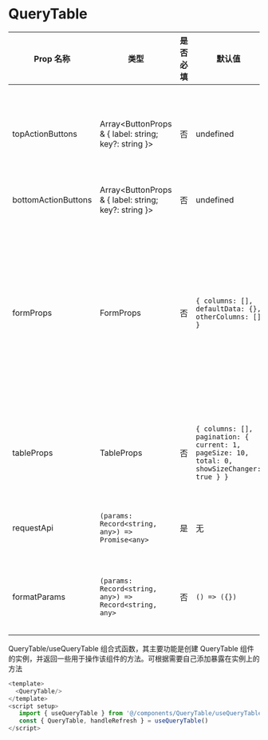 # QueryTable

| Prop 名称           | 类型                                                   | 是否必填 | 默认值                                                                                       | 说明                                                                                                                                                                                                                      |
| ------------------- | ------------------------------------------------------ | -------- | -------------------------------------------------------------------------------------------- | ------------------------------------------------------------------------------------------------------------------------------------------------------------------------------------------------------------------------- |
| topActionButtons    | Array<ButtonProps & { label: string; key?: string }>   | 否       | undefined                                                                                    | 顶部操作按钮数组，每个按钮对象包含 ant-design-vue 的 ButtonProps、label（按钮显示文本）和可选的 key（唯一标识）                                                                                                           |
| bottomActionButtons | Array<ButtonProps & { label: string; key?: string }>   | 否       | undefined                                                                                    | 同 topActionButtons                                                                                                                                                                                                       |
| formProps           | FormProps                                              | 否       | `{ columns: [], defaultData: {}, otherColumns: [] }`                                         | 搜索表单的配置信息，包含 columns（Form 的 json 配置）、defaultData（表单默认数据）、layout（表单布局方式）、labelCol（表单标签列布局配置）、wrapperCol（表单控件列布局配置）和 otherColumns（表单操作区其他按钮配置数组） |
| tableProps          | TableProps                                             | 否       | `{ columns: [], pagination: { current: 1, pageSize: 10, total: 0, showSizeChanger: true } }` | 表格的配置信息，包含 columns（表格列配置）和 pagination（分页配置）等 ant-design-vue 的 TableProps 属性                                                                                                                   |
| requestApi          | `(params: Record<string, any>) => Promise<any>`        | 是       | 无                                                                                           | 用于获取表格数据的异步请求函数，接收一个包含请求参数的对象，返回一个 Promise                                                                                                                                              |
| formatParams        | `(params: Record<string, any>) => Record<string, any>` | 否       | `() => ({})`                                                                                 | 用于格式化请求参数的函数，接收一个包含原始请求参数的对象，返回一个格式化后的请求参数对象                                                                                                                                  |

QueryTable/useQueryTable 组合式函数，其主要功能是创建 QueryTable 组件的实例，并返回一些用于操作该组件的方法。可根据需要自己添加暴露在实例上的方法

```js
<template>
  <QueryTable/>
</template>
<script setup>
   import { useQueryTable } from '@/components/QueryTable/useQueryTable';
   const { QueryTable, handleRefresh } = useQueryTable()
</script>
```
